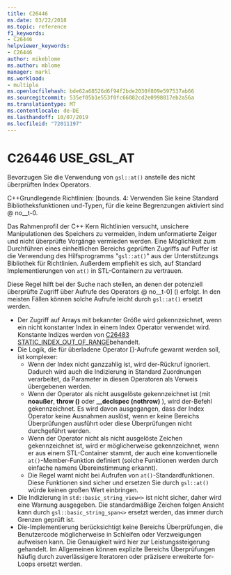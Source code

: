 ```yaml
---
title: C26446
ms.date: 03/22/2018
ms.topic: reference
f1_keywords:
- C26446
helpviewer_keywords:
- C26446
author: mikeblome
ms.author: mblome
manager: markl
ms.workload:
- multiple
ms.openlocfilehash: bde62a68526d6f94f2bde2030f809e597537ab66
ms.sourcegitcommit: 535ef05b1e553f0fc66082cd2e0998817eb2a56a
ms.translationtype: MT
ms.contentlocale: de-DE
ms.lasthandoff: 10/07/2019
ms.locfileid: "72011197"
---
```

# <a name="c26446-use_gsl_at"></a>C26446 USE_GSL_AT

Bevorzugen Sie die Verwendung von `gsl::at()` anstelle des nicht überprüften Index Operators.

C++Grundlegende Richtlinien: [bounds. 4: Verwenden Sie keine Standard Bibliotheksfunktionen und-Typen, für die keine Begrenzungen aktiviert sind @ no__t-0.

Das Rahmenprofil der C++ Kern Richtlinien versucht, unsichere Manipulationen des Speichers zu vermeiden, indem unformatierte Zeiger und nicht überprüfte Vorgänge vermieden werden. Eine Möglichkeit zum Durchführen eines einheitlichen Bereichs geprüften Zugriffs auf Puffer ist die Verwendung des Hilfsprogramms "`gsl::at()`" aus der Unterstützungs Bibliothek für Richtlinien. Außerdem empfiehlt es sich, auf Standard Implementierungen von `at()` in STL-Containern zu vertrauen.

Diese Regel hilft bei der Suche nach stellen, an denen der potenziell überprüfte Zugriff über Aufrufe des Operators @ no__t-0] () erfolgt. In den meisten Fällen können solche Aufrufe leicht durch `gsl::at()` ersetzt werden.

- Der Zugriff auf Arrays mit bekannter Größe wird gekennzeichnet, wenn ein nicht konstanter Index in einem Index Operator verwendet wird. Konstante Indizes werden von [C26483 STATIC_INDEX_OUT_OF_RANGE](c26483.md)behandelt.
- Die Logik, die für überladene Operator []-Aufrufe gewarnt werden soll, ist komplexer:
  - Wenn der Index nicht ganzzahlig ist, wird der-Rückruf ignoriert. Dadurch wird auch die Indizierung in Standard Zuordnungen verarbeitet, da Parameter in diesen Operatoren als Verweis übergebenen werden.
  - Wenn der Operator als nicht ausgelöste gekennzeichnet ist (mit **noaußer**, **throw ()** oder **__declspec (nothrow)** ), wird der-Befehl gekennzeichnet. Es wird davon ausgegangen, dass der Index Operator keine Ausnahmen auslöst, wenn er keine Bereichs Überprüfungen ausführt oder diese Überprüfungen nicht durchgeführt werden.
  - Wenn der Operator nicht als nicht ausgelöste Zeichen gekennzeichnet ist, wird er möglicherweise gekennzeichnet, wenn er aus einem STL-Container stammt, der auch eine konventionelle `at()`-Member-Funktion definiert (solche Funktionen werden durch einfache namens Übereinstimmung erkannt).
  - Die Regel warnt nicht bei Aufrufen von `at()`-Standardfunktionen. Diese Funktionen sind sicher und ersetzen Sie durch `gsl::at()` würde keinen großen Wert einbringen.
- Die Indizierung in `std::basic_string_view<>` ist nicht sicher, daher wird eine Warnung ausgegeben. Die standardmäßige Zeichen folgen Ansicht kann durch `gsl::basic_string_span<>` ersetzt werden, das immer durch Grenzen geprüft ist.
- Die-Implementierung berücksichtigt keine Bereichs Überprüfungen, die Benutzercode möglicherweise in Schleifen oder Verzweigungen aufweisen kann. Die Genauigkeit wird hier zur Leistungssteigerung gehandelt. Im Allgemeinen können explizite Bereichs Überprüfungen häufig durch zuverlässigere Iteratoren oder präzisere erweiterte for-Loops ersetzt werden.
